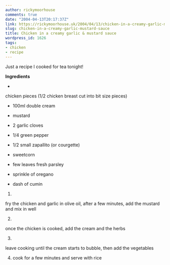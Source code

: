 ```yaml
---
author: rickymoorhouse
comments: true
date: "2004-04-13T20:17:37Z"
link: https://rickymoorhouse.uk/2004/04/13/chicken-in-a-creamy-garlic-mustard-sauce/
slug: chicken-in-a-creamy-garlic-mustard-sauce
title: Chicken in a creamy garlic & mustard sauce
wordpress_id: 1626
tags:
- chicken
- recipe
---
```


Just a recipe I cooked for tea tonight!
  

  

**Ingredients**




  * 
chicken pieces (1/2 chicken breast cut into bit size pieces)



  * 100ml double cream


  * mustard


  * 2 garlic cloves


  * 1/4 green pepper


  * 1/2 small zapallito (or courgette)


  * sweetcorn


  * few leaves fresh parsley


  * sprinkle of oregano


  * dash of cumin




  1. 
fry the chicken and garlic in olive oil, after a few minutes, add the mustard and mix in well



  2. 
once the chicken is cooked, add the cream and the herbs



  3. 
leave cooking until the cream starts to bubble, then add the vegetables



  4. cook for a few minutes and serve with rice


